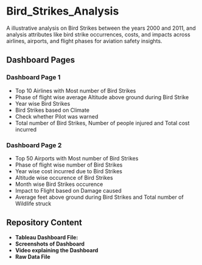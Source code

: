 # Bird_Strikes_Analysis
A illustrative analysis on Bird Strikes between the years 2000 and 2011, and analysis attributes like bird strike occurrences, costs, and impacts across airlines, airports, and flight phases for aviation safety insights.

## Dashboard Pages

### Dashboard Page 1
- Top 10 Airlines with Most number of Bird Strikes
- Phase of flight wise average Altitude above ground during Bird Strike
- Year wise Bird Strikes
- Bird Strikes based on Climate
- Check whether Pilot was warned
- Total number of Bird Strikes, Number of people injured and Total cost incurred

### Dashboard Page 2
- Top 50 Airports with Most number of Bird Strikes
- Phase of flight wise number of Bird Strikes
- Year wise cost incurred due to Bird Strikes
- Altitude wise occurence of Bird Strikes
- Month wise Bird Strikes occurence
- Impact to Flight based on Damage caused
- Average feet above ground during Bird Strikes and Total number of Wildlife struck

## Repository Content
- **Tableau Dashboard File:**
- **Screenshots of Dashboard**
- **Video explaining the Dashboard**
- **Raw Data File**
